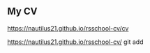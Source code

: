 ## My CV
https://nautilus21.github.io/rsschool-cv/cv


https://nautilus21.github.io/rsschool-cv/
git add